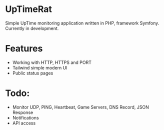 # UpTimeRat

Simple UpTime monitoring application written in PHP, framework Symfony. Currently in development.

# Features
* Working with HTTP, HTTPS and PORT
* Tailwind simple modern UI
* Public status pages

# Todo:
* Monitor UDP, PING, Heartbeat, Game Servers, DNS Record, JSON Response
* Notifications
* API access

